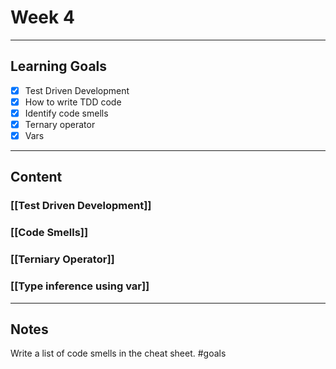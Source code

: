 # Week 4
---
## Learning Goals
- [x] Test Driven Development
- [x] How to write TDD code
- [x] Identify code smells
- [x] Ternary operator
- [x] Vars
---
## Content
### [[Test Driven Development]]
### [[Code Smells]]
### [[Terniary Operator]]
### [[Type inference using var]]

---
## Notes
Write a list of code smells in the cheat sheet.
#goals